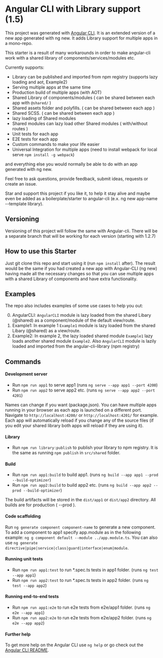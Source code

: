 # Angular CLI with Library support (1.5)

This project was generated with [Angular CLI](https://github.com/angular/angular-cli). It is an extended version of a new app generated with ng new. It adds Library support for multiple apps in a mono-repo.

This starter is a result of many workarounds in order to make angular-cli work with a shared library of components/services/modules etc.

Currently supports: 

* Library can be published and imported from npm registry (supports lazy loading and aot, Example2)
* Serving multiple apps at the same time
* Production build of multiple apps (with AOT)
* Shared Library of components/modules ( can be shared between each app with `@shared/` )
* Shared assets folder and polyfills. ( can be shared between each app )
* Shared SCSS. ( can be shared between each app )
* lazy loading of Shared modules
* Shared modules can lazy load other Shared modules ( with/without routes )
* Unit tests for each app
* E2E tests for each app
* Custom commands to make your life easier
* Universal Integration for multiple apps (need to install webpack for local serve `npm install -g webpack`)

and everything else you would normally be able to do with an app generated with ng new. 

Feel free to ask questions, provide feedback, submit ideas, requests or create an issue. 

Star and support this project if you like it, to help it stay alive and maybe even be added as a boilerplate/starter to angular-cli (e.x. ng new app-name --template library).

## Versioning

Versioning of this project will follow the same with Angular-cli. There will be a separate branch that will be working for each version (starting with 1.2.7)

## How to use this Starter

Just git clone this repo and start using it (run `npm install` after). The result would be the same if you had created a new app with Angular-CLI (ng new) having made all the necessary changes so that you can use multiple apps with a shared Library of components and have extra functionality.

## Examples

The repo also includes examples of some use cases to help you out:

0. AngularCLI: `AngularCLI` module is lazy loaded from the shared Libary (@shared) as a component/module of the default view/route.
1. Example1: In example 1 `Example1` module is lazy loaded from the shared Libary (@shared) as a view/route.
2. Example2: In example 2, the lazy loaded shared module `Example1` lazy loads another shared module `Example2`. Also `AngularCLI` module is lazily loaded and imported from the angular-cli-library (npm registry)

## Commands

#### Development server

* Run `npm run app1` to serve app1 (runs `ng serve --app app1 --port 4200`)
* Run `npm run app2` to serve app2 etc. (runs `ng serve --app app2 --port 4201`) 

Names can change if you want (package.json). You can have multiple apps running in your browser as each app is launched on a different port. Navigate to `http://localhost:4200/` or `http://localhost:4201/` for example. Each app will automatically reload if you change any of the source files (if you edit your shared library both apps will reload if they are using it).

#### Library

* Run `npm run library:publish` to publish your library to npm registry. It is the same as running `npm publish` in `src/shared` folder.

#### Build

* Run `npm run app1:build` to build app1. (runs `ng build --app app1 --prod --build-optimizer`) 
* Run `npm run app2:build` to build app2 etc. (runs `ng build --app app2 --prod --build-optimizer`) 

The build artifacts will be stored in the `dist/app1` or `dist/app2` directory. All builds are for production ( --prod ).

#### Code scaffolding

Run `ng generate component component-name` to generate a new component. To add a component to app1 specify app.module as in the following example: `ng g component default --module ../app.module.ts`. You can also use `ng generate directive|pipe|service|class|guard|interface|enum|module`.

#### Running unit tests

* Run `npm run app1:test` to run *.spec.ts tests in app1 folder. (runs `ng test --app app1`)  
* Run `npm run app2:test` to run *.spec.ts tests in app2 folder. (runs `ng test --app app2`)

#### Running end-to-end tests

* Run `npm run app1:e2e` to run e2e tests from e2e/app1 folder. (runs `ng e2e --app app1`)  
* Run `npm run app2:e2e` to run e2e tests from e2e/app2 folder. (runs `ng e2e --app app2`)

#### Further help

To get more help on the Angular CLI use `ng help` or go check out the [Angular CLI README](https://github.com/angular/angular-cli/blob/master/README.md).
